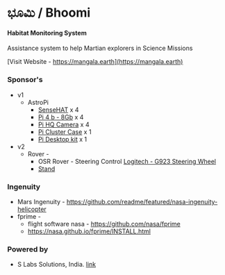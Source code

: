 # ಭೂಮಿ / Bhoomi

#### Habitat Monitoring System

Assistance system to help Martian explorers in Science Missions

[Visit Website - https://mangala.earth](https://mangala.earth)

### Sponsor's
* v1 
  * AstroPi 
    * [SenseHAT](https://www.amazon.de/-/en/Raspberry-Pi%C2%AE-Sense-Expansion-Board/dp/B014HDG74S/) x 4
    * [Pi 4 b - 8Gb](https://www.welectron.com/Raspberry-Pi-4-B-8-GB-Official-Kit) x 4
    * [Pi HQ Camera](https://www.welectron.com/Offizielle-Raspberry-Pi-HQ-Kamera?src=raspberrypi) x 4
    * [Pi Cluster Case](https://www.amazon.de/-/en/GeeekPi-Raspberry-Cluster-Enclosure-Stackable/dp/B085ZZV66P/) x 1
    * [Pi Desktop kit](https://buyzero.de/products/offizielles-raspberry-pi-4-desktop-kit-de-verschiedene-varianten?variant=39384937791668) x 1
* v2
  * Rover - 
    * OSR Rover -  Steering Control [Logitech - G923 Steering Wheel](https://www.amazon.de/Logitech-G923-feedback-response-steering/dp/B08K9SBMJR?ref_=ast_sto_dp&th=1) 
    * [Stand](https://www.amazon.de/-/en/dp/B01MS7W5EG/)

### Ingenuity
* Mars Ingenuity - https://github.com/readme/featured/nasa-ingenuity-helicopter
* fprime - 
  * flight software nasa - https://github.com/nasa/fprime
  * https://nasa.github.io/fprime/INSTALL.html


### Powered by
* S Labs Solutions, India. [link](https://slabstech.com)